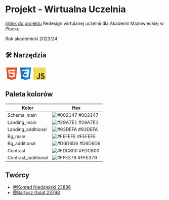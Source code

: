 
# Projekt - Wirtualna Uczelnia
[@link do projektu](https://aveesuuu.github.io/wirtualna/login-page/index.html)
Redesign wirtulanej uczelnii dla Akademii Mazowieckiej w Płocku.

Rok akademicki 2023/24

## 🛠 Narzędzia
<p align="left">
    <img src="https://github.com/devicons/devicon/blob/master/icons/html5/html5-original.svg" width="40" height="40">
    <img src="https://github.com/devicons/devicon/blob/master/icons/css3/css3-original.svg" width="40" height="40">
    <img src="https://github.com/devicons/devicon/blob/master/icons/javascript/javascript-original.svg" width="40" height="40">
</p>

## Paleta kolorów

| Kolor             | Hex                                                                |
| ----------------- | ------------------------------------------------------------------ |
| Schema_main | ![#002147](https://via.placeholder.com/10/002147?text=+) #002147 |
| Landing_main | ![#29A7E1](https://via.placeholder.com/10/29A7E1?text=+) #29A7E1 |
| Landing_additional | ![#93DEFA](https://via.placeholder.com/10/93DEFA?text=+) #93DEFA |
| Bg_main | ![#FEFEFE](https://via.placeholder.com/10/FEFEFE?text=+) #FEFEFE |
| Bg_additional | ![#D6D6D6](https://via.placeholder.com/10/D6D6D6?text=+) #D6D6D6 |
| Contrast | ![#FDC800](https://via.placeholder.com/10/FDC800?text=+) #FDC800 |
| Contrast_additional | ![#FFE379](https://via.placeholder.com/10/FFE379?text=+) #FFE379 |

## Twórcy

- [@Konrad Niedzielski 23886](https://www.github.com/AveeSuuu)
- [@Bartosz Golat 23798](https://github.com/Kaadeusz)

